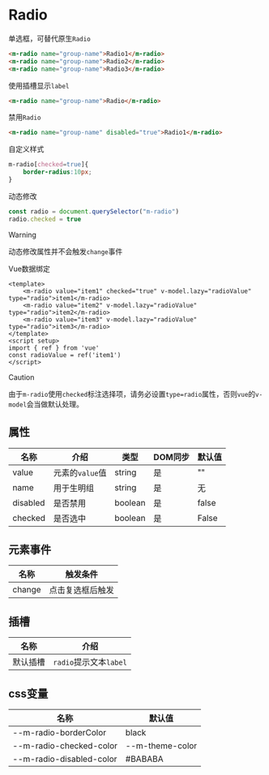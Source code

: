 # Radio

单选框，可替代原生`Radio`

```html
<m-radio name="group-name">Radio1</m-radio>
<m-radio name="group-name">Radio2</m-radio>
<m-radio name="group-name">Radio3</m-radio>
```

使用插槽显示`label`

```html
<m-radio name="group-name">Radio</m-radio>
```

禁用`Radio`

```html
<m-radio name="group-name" disabled="true">Radio1</m-radio>
```

自定义样式

```css
m-radio[checked=true]{
	border-radius:10px;
}
```

动态修改

```js
const radio = document.querySelector("m-radio")
radio.checked = true
```

> [!WARNING]
>
> 动态修改属性并不会触发`change`事件

Vue数据绑定

```vue
<template>
	<m-radio value="item1" checked="true" v-model.lazy="radioValue" type="radio">item1</m-radio>
	<m-radio value="item2" v-model.lazy="radioValue" type="radio">item2</m-radio>
	<m-radio value="item3" v-model.lazy="radioValue" type="radio">item3</m-radio>
</template>
<script setup>
import { ref } from 'vue'
const radioValue = ref('item1')
</script>
```

> [!CAUTION]
>
> 由于`m-radio`使用`checked`标注选择项，请务必设置`type=radio`属性，否则`vue`的`v-model`会当做默认处理。

## 属性

| 名称     | 介绍            | 类型    | DOM同步 | 默认值 |
| -------- | --------------- | ------- | ------- | ------ |
| value    | 元素的`value`值 | string  | 是      | ""     |
| name     | 用于生明组      | string  | 是      | 无     |
| disabled | 是否禁用        | boolean | 是      | false  |
| checked  | 是否选中        | boolean | 是      | False  |

## 元素事件

| 名称   | 触发条件         |
| ------ | ---------------- |
| change | 点击复选框后触发 |

## 插槽

| 名称     | 介绍                   |
| -------- | ---------------------- |
| 默认插槽 | `radio`提示文本`label` |

## css变量

| 名称                     | 默认值          |
| ------------------------ | --------------- |
| --m-radio-borderColor    | black           |
| --m-radio-checked-color  | --m-theme-color |
| --m-radio-disabled-color | #BABABA         |

